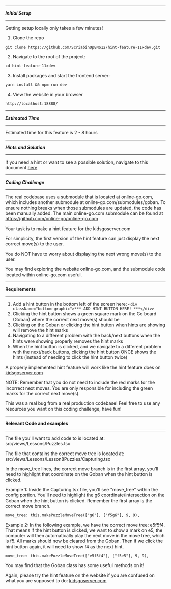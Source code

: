 *******************
***Initial Setup***
*******************

Getting setup locally only takes a few minutes!

1. Clone the repo

```
git clone https://github.com/ScriabinOp8No12/hint-feature-11xdev.git
```

2. Navigate to the root of the project:

```
cd hint-feature-11xdev
```

3. Install packages and start the frontend server:

```
yarn install && npm run dev
```

4. View the website in your browser

```
http://localhost:18888/
```

************************
***Estimated Time***
************************

Estimated time for this feature is 2 - 8 hours

************************
***Hints and Solution***
************************

If you need a hint or want to see a possible solution, navigate to this document [here](/Hints-And-Solution.md)

************************
***Coding Challenge***
************************

The real codebase uses a submodule that is located at online-go.com, which includes another submodule at online-go.com/submodules/goban. To ensure nothing breaks when those submodules are updated, the code has been manually added. The main online-go.com submodule can be found at https://github.com/online-go/online-go.com

Your task is to make a hint feature for the kidsgoserver.com

For simplicity, the first version of the hint feature can just display the next correct move(s) to the user. 

You do NOT have to worry about displaying the next wrong move(s) to the user.  

You may find exploring the website online-go.com, and the submodule code located within online-go.com useful.

************************
**Requirements**
************************

1. Add a hint button in the bottom left of the screen here: 
```<div className="bottom-graphic">*** ADD HINT BUTTON HERE! ***</div>```
2. Clicking the hint button shows a green square mark on the Go board (Goban) where the correct next move(s) should be
3. Clicking on the Goban or clicking the hint button when hints are showing will remove the hint marks
4. Navigating to a different problem with the back/next buttons when the hints were showing properly removes the hint marks
5. When the hint button is clicked, and we navigate to a different problem with the next/back buttons, clicking the hint button ONCE shows the hints (instead of needing to click the hint button twice)

A properly implemented hint feature will work like the hint feature does on [kidsgoserver.com](https://kidsgoserver.com/learn-to-play/8/problems/capturing/1)

NOTE: Remember that you do not need to include the red marks for the incorrect next moves. You are only responsible for including the green marks for the correct next move(s).  

This was a real bug from a real production codebase!  Feel free to use any resources you want on this coding challenge, have fun!  

************************
**Relevant Code and examples**
************************

The file you'll want to add code to is located at: src/views/Lessons/Puzzles.tsx

The file that contains the correct move tree is located at: src/views/Lessons/Lesson8Puzzles/Capturing.tsx

In the move_tree lines, the correct move branch is in the first array, you'll need to highlight that coordinate on the Goban when the hint button is clicked.  

Example 1: Inside the Capturing.tsx file, you'll see "move_tree" within the config portion.  You'll need to highlight the g6 coordinate/intersection on the Goban when the hint button is clicked. Remember the first array is the correct move branch.

```
move_tree: this.makePuzzleMoveTree(["g6"], ["f5g6"], 9, 9),
```

Example 2: In the following example, we have the correct move tree: e5f5f4. That means if the hint button is clicked, we want to show a mark on e5, the computer will then automatically play the next move in the move tree, which is f5. All marks should now be cleared from the Goban. Then if we click the hint button again, it will need to show f4 as the next hint.  

```
move_tree: this.makePuzzleMoveTree(["e5f5f4"], ["f5e5"], 9, 9),
```

You may find that the Goban class has some useful methods on it!

Again, please try the hint feature on the website if you are confused on what you are supposed to do: [kidsgoserver.com](https://kidsgoserver.com/learn-to-play/8/problems/capturing/1)
